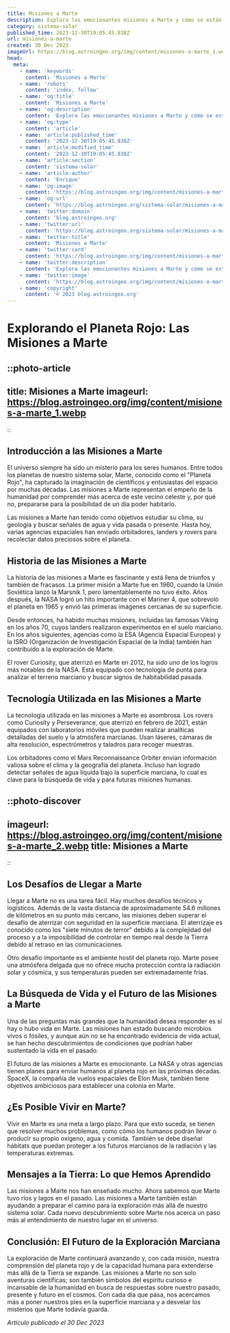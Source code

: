 ```yaml
---
title: Misiones a Marte
description: Explora las emocionantes misiones a Marte y cómo se están preparando para desvelar los secretos del Planeta Rojo. ¡Aventúrate al espacio!
category: sistema-solar
published_time: 2023-12-30T19:05:45.838Z
url: misiones-a-marte
created: 30 Dec 2023
imageUrl: https://blog.astroingeo.org/img/content/misiones-a-marte_1.webp
head:
  meta:
    - name: 'keywords'
      content: 'Misiones a Marte'
    - name: 'robots'
      content: 'index, follow'
    - name: 'og:title'
      content: 'Misiones a Marte'
    - name: 'og:description'
      content: 'Explora las emocionantes misiones a Marte y cómo se están preparando para desvelar los secretos del Planeta Rojo. ¡Aventúrate al espacio!'
    - name: 'og:type'
      content: 'article'
    - name: 'article:published_time'
      content: '2023-12-30T19:05:45.838Z'
    - name: 'article:modified_time'
      content: '2023-12-30T19:05:45.838Z'
    - name: 'article:section'
      content: 'sistema-solar'
    - name: 'article:author'
      content: 'Enrique'
    - name: 'og:image'
      content: 'https://blog.astroingeo.org/img/content/misiones-a-marte_1.webp'
    - name: 'og:url'
      content: 'https://blog.astroingeo.org/sistema-solar/misiones-a-marte'
    - name: 'twitter:domain'
      content: 'blog.astroingeo.org'
    - name: 'twitter:url'
      content: 'https://blog.astroingeo.org/sistema-solar/misiones-a-marte'
    - name: 'twitter:title'
      content: 'Misiones a Marte'
    - name: 'twitter:card'
      content: 'https://blog.astroingeo.org/img/content/misiones-a-marte_1.webp'
    - name: 'twitter:description'
      content: 'Explora las emocionantes misiones a Marte y cómo se están preparando para desvelar los secretos del Planeta Rojo. ¡Aventúrate al espacio!'
    - name: 'twitter:image'
      content: 'https://blog.astroingeo.org/img/content/misiones-a-marte_1.webp'
    - name: 'copyright'
      content: '© 2023 blog.astroingeo.org'
---
```

# Explorando el Planeta Rojo: Las Misiones a Marte

::photo-article
---
title: Misiones a Marte
imageurl: https://blog.astroingeo.org/img/content/misiones-a-marte_1.webp
---
::

## Introducción a las Misiones a Marte
El universo siempre ha sido un misterio para los seres humanos. Entre todos los planetas de nuestro sistema solar, Marte, conocido como el "Planeta Rojo", ha capturado la imaginación de científicos y entusiastas del espacio por muchas décadas. Las misiones a Marte representan el empeño de la humanidad por comprender más acerca de este vecino celeste y, por qué no, prepararse para la posibilidad de un día poder habitarlo.

Las misiones a Marte han tenido como objetivos estudiar su clima, su geología y buscar señales de agua y vida pasada o presente. Hasta hoy, varias agencias espaciales han enviado orbitadores, landers y rovers para recolectar datos preciosos sobre el planeta.

## Historia de las Misiones a Marte
La historia de las misiones a Marte es fascinante y está llena de triunfos y también de fracasos. La primer misión a Marte fue en 1960, cuando la Unión Soviética lanzó la Marsnik 1, pero lamentablemente no tuvo éxito. Años después, la NASA logró un hito importante con el Mariner 4, que sobrevoló el planeta en 1965 y envió las primeras imágenes cercanas de su superficie.

Desde entonces, ha habido muchas misiones, incluidas las famosas Viking en los años 70, cuyos landers realizaron experimentos en el suelo marciano. En los años siguientes, agencias como la ESA (Agencia Espacial Europea) y la ISRO (Organización de Investigación Espacial de la India) también han contribuido a la exploración de Marte.

El rover Curiosity, que aterrizó en Marte en 2012, ha sido uno de los logros más notables de la NASA. Está equipado con tecnología de punta para analizar el terreno marciano y buscar signos de habitabilidad pasada.

## Tecnología Utilizada en las Misiones a Marte
La tecnología utilizada en las misiones a Marte es asombrosa. Los rovers como Curiosity y Perseverance, que aterrizó en febrero de 2021, están equipados con laboratorios móviles que pueden realizar analíticas detalladas del suelo y la atmósfera marcianas. Usan láseres, cámaras de alta resolución, espectrómetros y taladros para recoger muestras.

Los orbitadores como el Mars Reconnaissance Orbiter envían información valiosa sobre el clima y la geografía del planeta. Incluso han logrado detectar señales de agua líquida bajo la superficie marciana, lo cual es clave para la búsqueda de vida y para futuras misiones humanas.


::photo-discover
---
imageurl: https://blog.astroingeo.org/img/content/misiones-a-marte_2.webp
title: Misiones a Marte
---
::

## Los Desafíos de Llegar a Marte
Llegar a Marte no es una tarea fácil. Hay muchos desafíos técnicos y logísticos. Además de la vasta distancia de aproximadamente 54.6 millones de kilómetros en su punto más cercano, las misiones deben superar el desafío de aterrizar con seguridad en la superficie marciana. El aterrizaje es conocido como los "siete minutos de terror" debido a la complejidad del proceso y a la imposibilidad de controlar en tiempo real desde la Tierra debido al retraso en las comunicaciones.

Otro desafío importante es el ambiente hostil del planeta rojo. Marte posee una atmósfera delgada que no ofrece mucha protección contra la radiación solar y cósmica, y sus temperaturas pueden ser extremadamente frías.

## La Búsqueda de Vida y el Futuro de las Misiones a Marte
Una de las preguntas más grandes que la humanidad desea responder es si hay o hubo vida en Marte. Las misiones han estado buscando microbios vivos o fósiles, y aunque aún no se ha encontrado evidencia de vida actual, se han hecho descubrimientos de condiciones que podrían haber sustentado la vida en el pasado.

El futuro de las misiones a Marte es emocionante. La NASA y otras agencias tienen planes para enviar humanos al planeta rojo en las próximas décadas. SpaceX, la compañía de vuelos espaciales de Elon Musk, también tiene objetivos ambiciosos para establecer una colonia en Marte.

## ¿Es Posible Vivir en Marte?
Vivir en Marte es una meta a largo plazo. Para que esto suceda, se tienen que resolver muchos problemas, como cómo los humanos podrán llevar o producir su propio oxígeno, agua y comida. También se debe diseñar hábitats que puedan proteger a los futuros marcianos de la radiación y las temperaturas extremas.

## Mensajes a la Tierra: Lo que Hemos Aprendido
Las misiones a Marte nos han enseñado mucho. Ahora sabemos que Marte tuvo ríos y lagos en el pasado. Las misiones a Marte también están ayudando a preparar el camino para la exploración más allá de nuestro sistema solar. Cada nuevo descubrimiento sobre Marte nos acerca un paso más al entendimiento de nuestro lugar en el universo.

## Conclusión: El Futuro de la Exploración Marciana
La exploración de Marte continuará avanzando y, con cada misión, nuestra comprensión del planeta rojo y de la capacidad humana para extenderse más allá de la Tierra se expande. Las misiones a Marte no son solo aventuras científicas; son también símbolos del espíritu curioso e incansable de la humanidad en busca de respuestas sobre nuestro pasado, presente y futuro en el cosmos. Con cada día que pasa, nos acercamos más a poner nuestros pies en la superficie marciana y a desvelar los misterios que Marte todavía guarda.

_Artículo publicado el 30 Dec 2023_
